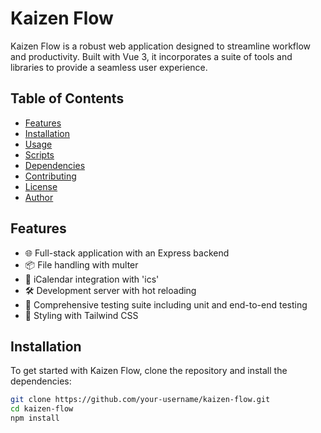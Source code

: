 # Kaizen Flow

Kaizen Flow is a robust web application designed to streamline workflow and productivity. Built with Vue 3, it incorporates a suite of tools and libraries to provide a seamless user experience.

## Table of Contents

- [Features](#features)
- [Installation](#installation)
- [Usage](#usage)
- [Scripts](#scripts)
- [Dependencies](#dependencies)
- [Contributing](#contributing)
- [License](#license)
- [Author](#author)

## Features

- 🌐 Full-stack application with an Express backend
- 📦 File handling with multer
- 📅 iCalendar integration with 'ics'
- 🛠️ Development server with hot reloading
- 🧪 Comprehensive testing suite including unit and end-to-end testing
- 💅 Styling with Tailwind CSS

## Installation

To get started with Kaizen Flow, clone the repository and install the dependencies:

```bash
git clone https://github.com/your-username/kaizen-flow.git
cd kaizen-flow
npm install
